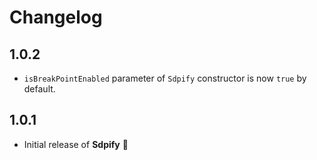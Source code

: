 # Changelog

## 1.0.2
- `isBreakPointEnabled` parameter of `Sdpify` constructor is now `true` by default.

## 1.0.1
- Initial release of **Sdpify** 🎉
